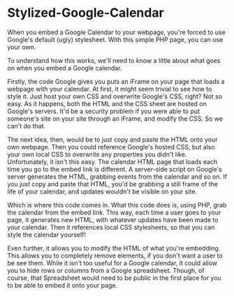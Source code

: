Stylized-Google-Calendar
========================

When you embed a Google Calendar to your webpage, you're forced to use Google's default (ugly) stylesheet. With this simple PHP page, you can use your own.

To understand how this works, we'll need to know a little about what goes on when you embed a Google calendar.

Firstly, the code Google gives you puts an iFrame on your page that loads a webpage with your calendar. At first, it might seem trivial to see how to style it. Just host your own CSS and overwrite Google's CSS, right? Not so easy. As it happens, both the HTML and the CSS sheet are hosted on Google's servers. It'd be a security problem if you were able to put someone's site on your site through an iFrame, and modify the CSS. So we can't do that.

The next idea, then, would be to just copy and paste the HTML onto your own webpage. Then you could reference Google's hosted CSS, but also your own local CSS to overwrite any properties you didn't like. Unfortunately, it isn't this easy. The calendar HTML page that loads each time you go to the embed link is different. A server-side script on Google's server generates the HTML, grabbing events from the calendar and so on. If you just copy and paste that HTML, you'd be grabbing a still frame of the life of your calendar, and updates wouldn't be visible on your site.

Which is where this code comes in. What this code does is, using PHP, grab the calendar from the embed link. This way, each time a user goes to your page, it generates new HTML, with whatever updates have been made to your calendar. Then it references local CSS stylesheets, so that you can style the calendar yourself!

Even further, it allows you to modify the HTML of what you're embedding. This allows you to completely remove elements, if you don't want a user to be see them. While it isn't too useful for a Google calendar, it could allow you to hide rows or columns from a Google spreadsheet. Though, of course, that Spreadsheet would need to be public in the first place for you to be able to embed it onto your page.